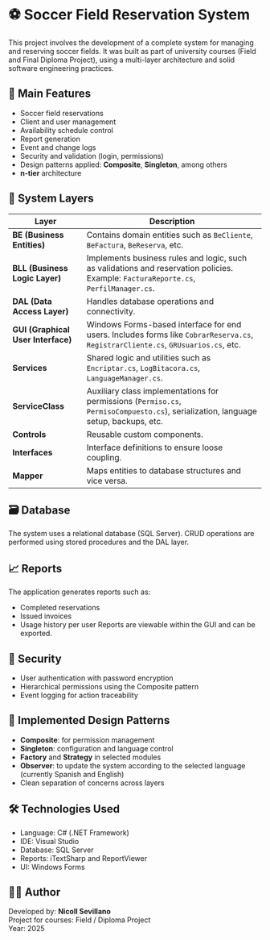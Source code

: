 # ⚽ Soccer Field Reservation System
This project involves the development of a complete system for managing and reserving soccer fields. 
It was built as part of university courses (Field and Final Diploma Project), using a multi-layer 
architecture and solid software engineering practices.

## 📌 Main Features
- Soccer field reservations
- Client and user management
- Availability schedule control
- Report generation
- Event and change logs
- Security and validation (login, permissions)
- Design patterns applied: **Composite**, **Singleton**, among others
- **n-tier** architecture

## 🧱 System Layers
| Layer | Description |
|-------|-------------|
| **BE (Business Entities)** | Contains domain entities such as `BeCliente`, `BeFactura`, `BeReserva`, etc. |
| **BLL (Business Logic Layer)** | Implements business rules and logic, such as validations and reservation policies. Example: `FacturaReporte.cs`, `PerfilManager.cs`. |
| **DAL (Data Access Layer)** | Handles database operations and connectivity. |
| **GUI (Graphical User Interface)** | Windows Forms-based interface for end users. Includes forms like `CobrarReserva.cs`, `RegistrarCliente.cs`, `GRUsuarios.cs`, etc. |
| **Services** | Shared logic and utilities such as `Encriptar.cs`, `LogBitacora.cs`, `LanguageManager.cs`. |
| **ServiceClass** | Auxiliary class implementations for permissions (`Permiso.cs`, `PermisoCompuesto.cs`), serialization, language setup, backups, etc. |
| **Controls** | Reusable custom components. |
| **Interfaces** | Interface definitions to ensure loose coupling. |
| **Mapper** | Maps entities to database structures and vice versa. |

## 🗃️ Database
The system uses a relational database (SQL Server). CRUD operations are performed using stored procedures and the DAL layer.

## 📈 Reports
The application generates reports such as:
- Completed reservations
- Issued invoices
- Usage history per user
Reports are viewable within the GUI and can be exported.

## 🔐 Security
- User authentication with password encryption
- Hierarchical permissions using the Composite pattern
- Event logging for action traceability

## 🧠 Implemented Design Patterns
- **Composite**: for permission management
- **Singleton**: configuration and language control
- **Factory** and **Strategy** in selected modules
- **Observer**: to update the system according to the selected language (currently Spanish and English)
- Clean separation of concerns across layers

## 🛠️ Technologies Used
- Language: C# (.NET Framework)
- IDE: Visual Studio
- Database: SQL Server
- Reports: iTextSharp and ReportViewer
- UI: Windows Forms

## 👨‍💻 Author
Developed by: **Nicoll Sevillano**  
Project for courses: Field / Diploma Project  
Year: 2025

